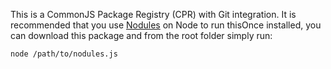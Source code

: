 This is a CommonJS Package Registry (CPR) with Git integration. It is recommended that you 
use [Nodules](http://github.com/kriszyp/nodules) on Node to run thisOnce installed, you can download this package and from
the root folder simply run:

    node /path/to/nodules.js
